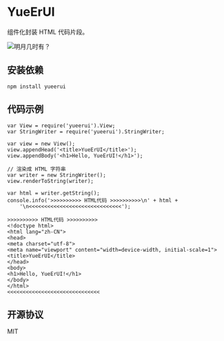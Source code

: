 # YueErUI
组件化封装 HTML 代码片段。

![明月几时有？](https://s3.bmp.ovh/imgs/2023/05/06/cd565c78e69976eb.png "明月几时有？")

## 安装依赖
```
npm install yueerui
```

## 代码示例

```
var View = require('yueerui').View;
var StringWriter = require('yueerui').StringWriter;

var view = new View();
view.appendHead('<title>YueErUI</title>');
view.appendBody('<h1>Hello, YueErUI!</h1>');

// 渲染成 HTML 字符串
var writer = new StringWriter();
view.renderToString(writer);

var html = writer.getString();
console.info('>>>>>>>>>> HTML代码 >>>>>>>>>>\n' + html +
    '\n<<<<<<<<<<<<<<<<<<<<<<<<<<<<<<');

>>>>>>>>>> HTML代码 >>>>>>>>>>
<!doctype html>
<html lang="zh-CN">
<head>
<meta charset="utf-8">
<meta name="viewport" content="width=device-width, initial-scale=1">
<title>YueErUI</title>
</head>
<body>
<h1>Hello, YueErUI!</h1>
</body>
</html>
<<<<<<<<<<<<<<<<<<<<<<<<<<<<<<
```

## 开源协议
MIT
